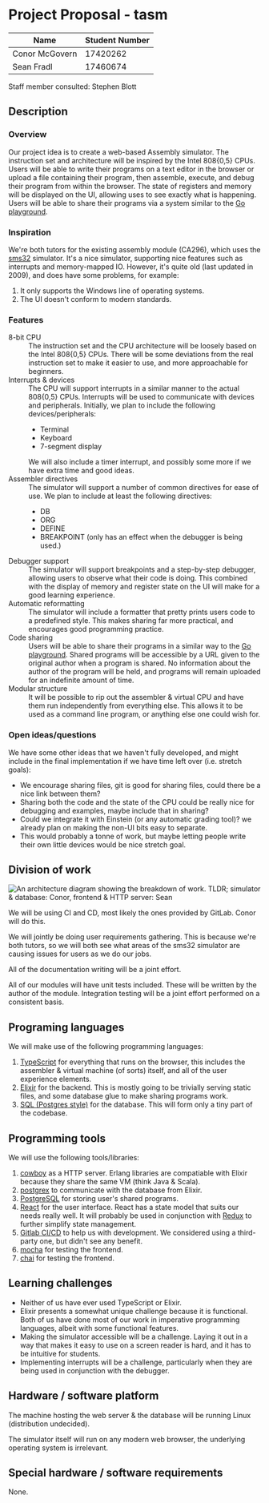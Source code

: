 # Project Proposal - tasm

| Name           | Student Number |
|----------------|----------------|
| Conor McGovern |    17420262    |
|   Sean Fradl   |    17460674    |

Staff member consulted: Stephen Blott

## Description

### Overview

Our project idea is to create a web-based Assembly simulator. The instruction set and architecture will be inspired by the Intel 808{0,5}
CPUs. Users will be able to write their programs on a text editor in the browser or upload a file containing their program, then assemble,
execute, and debug their program from within the browser. The state of registers and memory will be displayed on the UI, allowing uses to see
exactly what is happening. Users will be able to share their programs via a system similar to the [Go playground](https://play.golang.org/).

### Inspiration

We're both tutors for the existing assembly module (CA296), which uses the [sms32](http://www.softwareforeducation.com/sms32v50/) simulator.
It's a nice simulator, supporting nice features such as interrupts and memory-mapped IO. However, it's quite old (last updated in 2009), and
does have some problems, for example:

1. It only supports the Windows line of operating systems.
1. The UI doesn't conform to modern standards.

### Features

<!-- Apparently markdown doesn't have special syntax for definition lists ): -->
<dl>
    <dt>8-bit CPU</dt>
    <dd>
        The instruction set and the CPU architecture will be loosely based on the Intel 808{0,5} CPUs. There will be some deviations from the real
        instruction set to make it easier to use, and more approachable for beginners.
    </dd>
    <dt>Interrupts &amp; devices</dt>
    <dd>
        The CPU will support interrupts in a similar manner to the actual 808{0,5} CPUs. Interrupts will be used to communicate with devices and
        peripherals. Initially, we plan to include the following devices/peripherals:
        <ul>
            <li>Terminal</li>
            <li>Keyboard</li>
            <li>7-segment display</li>
        </ul>
        We will also include a timer interrupt, and possibly some more if we have extra time and good ideas.
    </dd>
    <dt>Assembler directives</dt>
    <dd>
        The simulator will support a number of common directives for ease of use. We plan to include at least the following directives:
        <ul>
            <li>DB</li>
            <li>ORG</li>
            <li>DEFINE</li>
            <li>BREAKPOINT (only has an effect when the debugger is being used.)</li>
        </ul>
    </dd>
    <dt>Debugger support</dt>
    <dd>
        The simulator will support breakpoints and a step-by-step debugger, allowing users to observe what their code is doing. This combined with
        the display of memory and register state on the UI will make for a good learning experience.
    </dd>
    <dt>Automatic reformatting</dt>
    <dd>
        The simulator will include a formatter that pretty prints users code to a predefined style. This makes sharing far more practical, and
        encourages good programming practice.
    </dd>
    <dt>Code sharing</dt>
    <dd>
        Users will be able to share their programs in a similar way to the <a href="https://play.golang.org/">Go playground</a>. Shared programs
        will be accessible by a URL given to the original author when a program is shared. No information about the author of the program will
        be held, and programs will remain uploaded for an indefinite amount of time.
    </dd>
    <dt>Modular structure</dt>
    <dd>
        It will be possible to rip out the assembler &amp; virtual CPU and have them run independently from everything else. This allows it to be
        used as a command line program, or anything else one could wish for.
    </dd>
</dl>

### Open ideas/questions

We have some other ideas that we haven't fully developed, and might include in the final implementation if we have time left over (i.e. stretch goals):

- We encourage sharing files, git is good for sharing files, could there be a nice link between them?
- Sharing both the code and the state of the CPU could be really nice for debugging and examples, maybe include that in sharing?
- Could we integrate it with Einstein (or any automatic grading tool)? we already plan on making the non-UI bits easy to separate.
- This would probably a tonne of work, but maybe letting people write their own little devices would be nice stretch goal.

## Division of work

![An architecture diagram showing the breakdown of work. TLDR; simulator & database: Conor, frontend & HTTP server: Sean](https://i.imgur.com/2VcHnnV.png)

We will be using CI and CD, most likely the ones provided by GitLab. Conor will do this.

We will jointly be doing user requirements gathering. This is because we're both tutors, so we will both see what areas of the sms32
simulator are causing issues for users as we do our jobs.

All of the documentation writing will be a joint effort.

All of our modules will have unit tests included. These will be written by the author of the module. Integration testing will be
a joint effort performed on a consistent basis.

## Programing languages

We will make use of the following programming languages:

1. [TypeScript](https://typescriptlang.org) for everything that runs on the browser, this includes the assembler & virtual machine
   (of sorts) itself, and all of the user experience elements.
2. [Elixir](https://elixir.org) for the backend. This is mostly going to be trivially serving static files, and some database glue
   to make sharing programs work.
3. [SQL (Postgres style)](https://postgresql.org/) for the database. This will form only a tiny part of the codebase.

## Programming tools

We will use the following tools/libraries:

1. [cowboy](https://github.com/ninenines/cowboy) as a HTTP server. Erlang libraries are compatiable with Elixir because they share the
   same VM (think Java & Scala).
1. [postgrex](https://github.com/elixir-ecto/postgrex) to communicate with the database from Elixir.
1. [PostgreSQL](https://www.postgresql.org/) for storing user's shared programs.
1. [React](https://reactjs.org) for the user interface. React has a state model that suits our needs really well. It will probably be
   used in conjunction with [Redux](https://redux.js.org/) to further simplify state management.
1. [Gitlab CI/CD](https://docs.gitlab.com/ee/ci/) to help us with development. We considered using a third-party one, but didn't see
   any benefit.
1. [mocha](https://www.npmjs.com/package/mocha) for testing the frontend.
1. [chai](https://www.npmjs.com/package/chai) for testing the frontend.

## Learning challenges

- Neither of us have ever used TypeScript or Elixir.
- Elixir presents a somewhat unique challenge because it is functional. Both of us have done most of our work in imperative programming
languages, albeit with some functional features.
- Making the simulator accessible will be a challenge. Laying it out in a way that makes it easy to use on a screen reader is hard, and
it has to be intuitive for students.
- Implementing interrupts will be a challenge, particularly when they are being used in conjunction with the debugger.

## Hardware / software platform

The machine hosting the web server &amp; the database will be running Linux (distribution undecided).

The simulator itself will run on any modern web browser, the underlying operating system is irrelevant.

## Special hardware / software requirements

None.
